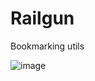 # Railgun

Bookmarking utils

![image](https://github.com/user-attachments/assets/059d4c87-7e98-4090-a449-e454a5e854f6)
